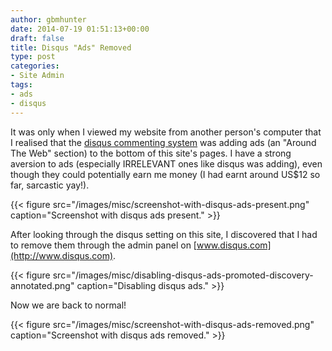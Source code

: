 ```yaml
---
author: gbmhunter
date: 2014-07-19 01:51:13+00:00
draft: false
title: Disqus "Ads" Removed
type: post
categories:
- Site Admin
tags:
- ads
- disqus
---
```


It was only when I viewed my website from another person's computer that I realised that the [disqus commenting system](http://www.disqus.com/) was adding ads (an "Around The Web" section) to the bottom of this site's pages. I have a strong aversion to ads (especially IRRELEVANT ones like disqus was adding), even though they could potentially earn me money (I had earnt around US$12 so far, sarcastic yay!).

{{< figure src="/images/misc/screenshot-with-disqus-ads-present.png" caption="Screenshot with disqus ads present."   >}}

After looking through the disqus setting on this site, I discovered that I had to remove them through the admin panel on [www.disqus.com](http://www.disqus.com).

{{< figure src="/images/misc/disabling-disqus-ads-promoted-discovery-annotated.png" caption="Disabling disqus ads."   >}}

Now we are back to normal!

{{< figure src="/images/misc/screenshot-with-disqus-ads-removed.png" caption="Screenshot with disqus ads removed."   >}}

